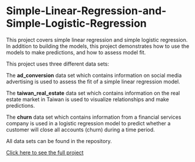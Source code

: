 # Simple-Linear-Regression-and-Simple-Logistic-Regression

This project covers simple linear regression and simple logistic regression. In addition to building the models, this project demonstrates how to use the models to make predictions, and how to assess model fit.

This project uses three different data sets:

The **ad_conversion** data set which contains information on social media advertising is used to assess the fit of a simple linear regression model.

The **taiwan_real_estate** data set which contains information on the real estate market in Taiwan is used to visualize relationships and make predictions.

The **churn** data set which contains information from a financial services company is used in a logistic regression model to predict whether a customer will close all accounts (churn) during a time period. 

All data sets can be found in the repository. 


[Click here to see the full project](https://isaac110820.github.io/Simple-Linear-Regression-and-Simple-Logistic-Regression/RMarkdown.html)
